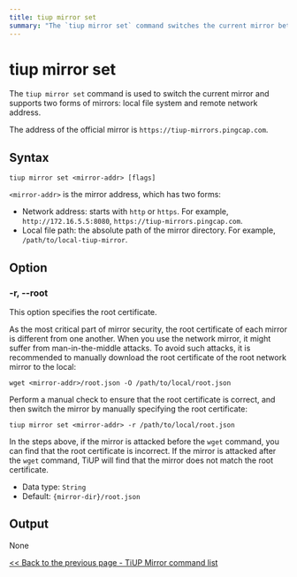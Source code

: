 ```yaml
---
title: tiup mirror set
summary: "The `tiup mirror set` command switches the current mirror between local file system and remote network address. The official mirror address is `https://tiup-mirrors.pingcap.com`. Use `tiup mirror set <mirror-addr>` to set the mirror address. Use `-r, --root` option to specify the root certificate for network mirrors to prevent man-in-the-middle attacks. No output is generated."
---
```


# tiup mirror set

The `tiup mirror set` command is used to switch the current mirror and supports two forms of mirrors: local file system and remote network address.

The address of the official mirror is `https://tiup-mirrors.pingcap.com`.

## Syntax

```shell
tiup mirror set <mirror-addr> [flags]
```

`<mirror-addr>` is the mirror address, which has two forms:

- Network address: starts with `http` or `https`. For example, `http://172.16.5.5:8080`, `https://tiup-mirrors.pingcap.com`.
- Local file path: the absolute path of the mirror directory. For example, `/path/to/local-tiup-mirror`.

## Option

### -r, --root

This option specifies the root certificate.

As the most critical part of mirror security, the root certificate of each mirror is different from one another. When you use the network mirror, it might suffer from man-in-the-middle attacks. To avoid such attacks, it is recommended to manually download the root certificate of the root network mirror to the local:

```
wget <mirror-addr>/root.json -O /path/to/local/root.json
```

Perform a manual check to ensure that the root certificate is correct, and then switch the mirror by manually specifying the root certificate:

```
tiup mirror set <mirror-addr> -r /path/to/local/root.json
```

In the steps above, if the mirror is attacked before the `wget` command, you can find that the root certificate is incorrect. If the mirror is attacked after the `wget` command, TiUP will find that the mirror does not match the root certificate.

- Data type: `String`
- Default: `{mirror-dir}/root.json`

## Output

None

[<< Back to the previous page - TiUP Mirror command list](/tiup/tiup-command-mirror.md#command-list)
